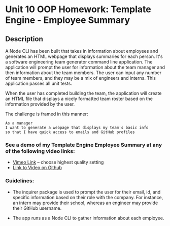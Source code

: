 # Unit 10 OOP Homework: Template Engine - Employee Summary

## Description

A Node CLI has been built that takes in information about employees and generates an HTML webpage that displays summaries for each person. It's a software engineering team generator command line application. The application will prompt the user for information about the team manager and then information about the team members. The user can input any number of team members, and they may be a mix of engineers and interns. This application passes all unit tests.

When the user has completed building the team, the application will create an HTML file that displays a nicely formatted team roster based on the information provided by the user.

The challenge is framed in this manner:

```
As a manager
I want to generate a webpage that displays my team's basic info
so that I have quick access to emails and GitHub profiles
```
### See a demo of my Template Engine Employee Summary at any of the following video links:
* [Vimeo Link](https://vimeo.com/454214713) – choose highest quality setting
* [Link to Video on Github](https://github.com/jennifoo/10-template-engine-employee-summary/blob/master/)

### Guidelines:

* The inquirer package is used to prompt the user for their email, id, and specific information based on their role with the company. For instance, an intern may provide their school, whereas an engineer may provide their GitHub username.

* The app runs as a Node CLI to gather information about each employee.

